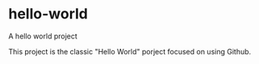# hello-world
A hello world project

This project is the classic "Hello World" porject
focused on using Github.
